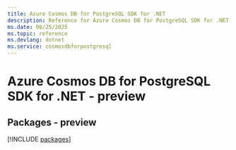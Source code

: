 ```yaml
---
title: Azure Cosmos DB for PostgreSQL SDK for .NET
description: Reference for Azure Cosmos DB for PostgreSQL SDK for .NET
ms.date: 08/25/2025
ms.topic: reference
ms.devlang: dotnet
ms.service: cosmosdbforpostgresql
---
```

# Azure Cosmos DB for PostgreSQL SDK for .NET - preview
## Packages - preview
[!INCLUDE [packages](cosmos-db-for-postgresql-index.md)]